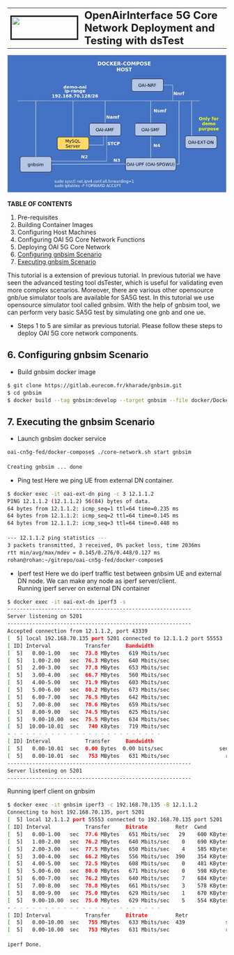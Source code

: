 <table style="border-collapse: collapse; border: none;">
  <tr style="border-collapse: collapse; border: none;">
    <td style="border-collapse: collapse; border: none;">
      <a href="http://www.openairinterface.org/">
         <img src="./images/oai_final_logo.png" alt="" border=3 height=50 width=150>
         </img>
      </a>
    </td>
    <td style="border-collapse: collapse; border: none; vertical-align: center;">
      <b><font size = "5">OpenAirInterface 5G Core Network Deployment and Testing with dsTest</font></b>
    </td>
  </tr>
</table>

![SA dsTest Demo](./images/5gCN_gnbsim.jpg)

**TABLE OF CONTENTS**

1.  Pre-requisites
2.  Building Container Images
3.  Configuring Host Machines
4.  Configuring OAI 5G Core Network Functions
5.  Deploying OAI 5G Core Network
6.  [Configuring gnbsim Scenario](#6-configuring-gnbsim-scenario)
7.  [Executing gnbsim Scenario](#7-executing-the-gnbsim-scenario)


This tutorial is a extension of previous tutorial. In previous tutorial we have seen the advanced testing tool dsTester, which is useful for validating even more complex scenarios. Moreover, there are various other opensource gnb/ue simulator tools are available for SA5G test. In this tutorial we use opensource simulator tool called gnbsim. With the help of gnbsim tool, we can perform very basic SA5G test by simulating one gnb and one ue. 

* Steps 1 to 5 are similar as previous tutorial. Please follow these steps to deploy OAI 5G core network components.

## 6. Configuring gnbsim Scenario ##
* Build gnbsim docker image
```bash
$ git clone https://gitlab.eurecom.fr/kharade/gnbsim.git
$ cd gnbsim
$ docker build --tag gnbsim:develop --target gnbsim --file docker/Dockerfile.ubuntu.18.04 .
```

## 7. Executing the gnbsim Scenario ##
* Launch gnbsim docker service
```bash
oai-cn5g-fed/docker-compose$ ./core-network.sh start gnbsim

Creating gnbsim ... done
```
* Ping test
Here we ping UE from external DN container.
```bash
$ docker exec -it oai-ext-dn ping -c 3 12.1.1.2
PING 12.1.1.2 (12.1.1.2) 56(84) bytes of data.
64 bytes from 12.1.1.2: icmp_seq=1 ttl=64 time=0.235 ms
64 bytes from 12.1.1.2: icmp_seq=2 ttl=64 time=0.145 ms
64 bytes from 12.1.1.2: icmp_seq=3 ttl=64 time=0.448 ms

--- 12.1.1.2 ping statistics ---
3 packets transmitted, 3 received, 0% packet loss, time 2036ms
rtt min/avg/max/mdev = 0.145/0.276/0.448/0.127 ms
rohan@rohan:~/gitrepo/oai-cn5g-fed/docker-compose$ 

```
* Iperf test
Here we do iperf traffic test between gnbsim UE and external DN node. We can make any node as iperf server/client.<br/>
Running iperf server on external DN container
```bash
$ docker exec -it oai-ext-dn iperf3 -s 
-----------------------------------------------------------
Server listening on 5201
-----------------------------------------------------------
Accepted connection from 12.1.1.2, port 43339
[  5] local 192.168.70.135 port 5201 connected to 12.1.1.2 port 55553
[ ID] Interval           Transfer     Bandwidth
[  5]   0.00-1.00   sec  73.8 MBytes   619 Mbits/sec                  
[  5]   1.00-2.00   sec  76.3 MBytes   640 Mbits/sec                  
[  5]   2.00-3.00   sec  77.8 MBytes   653 Mbits/sec                  
[  5]   3.00-4.00   sec  66.7 MBytes   560 Mbits/sec                  
[  5]   4.00-5.00   sec  71.9 MBytes   603 Mbits/sec                  
[  5]   5.00-6.00   sec  80.2 MBytes   673 Mbits/sec                  
[  5]   6.00-7.00   sec  76.5 MBytes   642 Mbits/sec                  
[  5]   7.00-8.00   sec  78.6 MBytes   659 Mbits/sec                  
[  5]   8.00-9.00   sec  74.5 MBytes   625 Mbits/sec                  
[  5]   9.00-10.00  sec  75.5 MBytes   634 Mbits/sec                  
[  5]  10.00-10.01  sec   740 KBytes   719 Mbits/sec                  
- - - - - - - - - - - - - - - - - - - - - - - - -
[ ID] Interval           Transfer     Bandwidth
[  5]   0.00-10.01  sec  0.00 Bytes  0.00 bits/sec                  sender
[  5]   0.00-10.01  sec   753 MBytes   631 Mbits/sec                  receiver
-----------------------------------------------------------
Server listening on 5201
-----------------------------------------------------------
```
Running iperf client on gnbsim
```bash
$ docker exec -it gnbsim iperf3 -c 192.168.70.135 -B 12.1.1.2
Connecting to host 192.168.70.135, port 5201
[  5] local 12.1.1.2 port 55553 connected to 192.168.70.135 port 5201
[ ID] Interval           Transfer     Bitrate         Retr  Cwnd
[  5]   0.00-1.00   sec  77.6 MBytes   651 Mbits/sec   29    600 KBytes       
[  5]   1.00-2.00   sec  76.2 MBytes   640 Mbits/sec    0    690 KBytes       
[  5]   2.00-3.00   sec  77.5 MBytes   650 Mbits/sec    4    585 KBytes       
[  5]   3.00-4.00   sec  66.2 MBytes   556 Mbits/sec  390    354 KBytes       
[  5]   4.00-5.00   sec  72.5 MBytes   608 Mbits/sec    0    481 KBytes       
[  5]   5.00-6.00   sec  80.0 MBytes   671 Mbits/sec    0    598 KBytes       
[  5]   6.00-7.00   sec  76.2 MBytes   640 Mbits/sec    7    684 KBytes       
[  5]   7.00-8.00   sec  78.8 MBytes   661 Mbits/sec    3    578 KBytes       
[  5]   8.00-9.00   sec  75.0 MBytes   629 Mbits/sec    1    670 KBytes       
[  5]   9.00-10.00  sec  75.0 MBytes   629 Mbits/sec    5    554 KBytes       
- - - - - - - - - - - - - - - - - - - - - - - - -
[ ID] Interval           Transfer     Bitrate         Retr
[  5]   0.00-10.00  sec   755 MBytes   633 Mbits/sec  439             sender
[  5]   0.00-10.00  sec   753 MBytes   631 Mbits/sec                  receiver

iperf Done.
```


